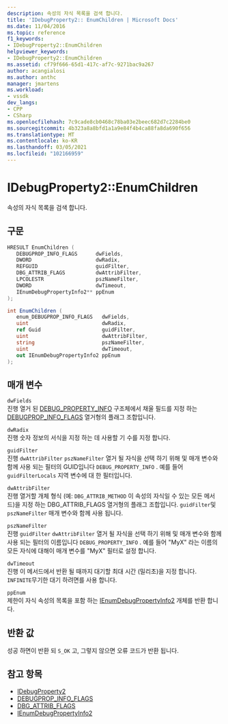 ```yaml
---
description: 속성의 자식 목록을 검색 합니다.
title: 'IDebugProperty2:: EnumChildren | Microsoft Docs'
ms.date: 11/04/2016
ms.topic: reference
f1_keywords:
- IDebugProperty2::EnumChildren
helpviewer_keywords:
- IDebugProperty2::EnumChildren
ms.assetid: cf79f666-65d1-417c-af7c-9271bac9a267
author: acangialosi
ms.author: anthc
manager: jmartens
ms.workload:
- vssdk
dev_langs:
- CPP
- CSharp
ms.openlocfilehash: 7c9cade8cb0468c78ba03e2beec682d7c2284be0
ms.sourcegitcommit: 4b323a8a8bfd1a1a9e84f4b4ca88fa8da690f656
ms.translationtype: MT
ms.contentlocale: ko-KR
ms.lasthandoff: 03/05/2021
ms.locfileid: "102166959"
---
```

# <a name="idebugproperty2enumchildren"></a>IDebugProperty2::EnumChildren
속성의 자식 목록을 검색 합니다.

## <a name="syntax"></a>구문

```cpp
HRESULT EnumChildren ( 
   DEBUGPROP_INFO_FLAGS      dwFields,
   DWORD                     dwRadix,
   REFGUID                   guidFilter,
   DBG_ATTRIB_FLAGS          dwAttribFilter,
   LPCOLESTR                 pszNameFilter,
   DWORD                     dwTimeout,
   IEnumDebugPropertyInfo2** ppEnum
);
```

```csharp
int EnumChildren ( 
   enum_DEBUGPROP_INFO_FLAGS   dwFields,
   uint                        dwRadix,
   ref Guid                    guidFilter,
   uint                        dwAttribFilter,
   string                      pszNameFilter,
   uint                        dwTimeout,
   out IEnumDebugPropertyInfo2 ppEnum
);
```

## <a name="parameters"></a>매개 변수
`dwFields`\
진행 열거 된 [DEBUG_PROPERTY_INFO](../../../extensibility/debugger/reference/debug-property-info.md) 구조체에서 채울 필드를 지정 하는 [DEBUGPROP_INFO_FLAGS](../../../extensibility/debugger/reference/debugprop-info-flags.md) 열거형의 플래그 조합입니다.

`dwRadix`\
진행 숫자 정보의 서식을 지정 하는 데 사용할 기 수를 지정 합니다.

`guidFilter`\
진행 `dwAttribFilter` `pszNameFilter` 열거 될 자식을 선택 하기 위해 및 매개 변수와 함께 사용 되는 필터의 GUID입니다 `DEBUG_PROPERTY_INFO` . 예를 들어 `guidFilterLocals` 지역 변수에 대 한 필터입니다.

`dwAttribFilter`\
진행 열거할 개체 형식 (예: [](../../../extensibility/debugger/reference/dbg-attrib-flags.md) `DBG_ATTRIB_METHOD` 이 속성의 자식일 수 있는 모든 메서드)을 지정 하는 DBG_ATTRIB_FLAGS 열거형의 플래그 조합입니다. `guidFilter`및 `pszNameFilter` 매개 변수와 함께 사용 됩니다.

`pszNameFilter`\
진행 `guidFilter` `dwAttribFilter` 열거 될 자식을 선택 하기 위해 및 매개 변수와 함께 사용 되는 필터의 이름입니다 `DEBUG_PROPERTY_INFO` . 예를 들어 "MyX" 라는 이름의 모든 자식에 대해이 매개 변수를 "MyX" 필터로 설정 합니다.

`dwTimeout`\
진행 이 메서드에서 반환 될 때까지 대기할 최대 시간 (밀리초)을 지정 합니다. `INFINITE`무기한 대기 하려면를 사용 합니다.

`ppEnum`\
제한이 자식 속성의 목록을 포함 하는 [IEnumDebugPropertyInfo2](../../../extensibility/debugger/reference/ienumdebugpropertyinfo2.md) 개체를 반환 합니다.

## <a name="return-value"></a>반환 값
 성공 하면이 반환 되 `S_OK` 고, 그렇지 않으면 오류 코드가 반환 됩니다.

## <a name="see-also"></a>참고 항목
- [IDebugProperty2](../../../extensibility/debugger/reference/idebugproperty2.md)
- [DEBUGPROP_INFO_FLAGS](../../../extensibility/debugger/reference/debugprop-info-flags.md)
- [DBG_ATTRIB_FLAGS](../../../extensibility/debugger/reference/dbg-attrib-flags.md)
- [IEnumDebugPropertyInfo2](../../../extensibility/debugger/reference/ienumdebugpropertyinfo2.md)
